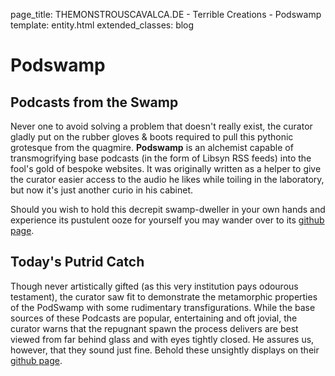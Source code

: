 page_title: THEMONSTROUSCAVALCA.DE - Terrible Creations - Podswamp
template: entity.html
extended_classes: blog

# Podswamp

## Podcasts from the Swamp

Never one to avoid solving a problem that doesn't really exist, the curator gladly put on the rubber gloves &amp; boots required to pull this pythonic grotesque from the quagmire. **Podswamp** is an alchemist capable of transmogrifying base podcasts (in the form of Libsyn RSS feeds) into the fool's gold of bespoke websites.  It was originally written as a helper to give the curator easier access to the audio he likes while toiling in the laboratory, but now it's just another curio in his cabinet.

Should you wish to hold this decrepit swamp-dweller in your own hands and experience its pustulent ooze for yourself you may wander over to its [github page](http://github.com/FatConan/podswamp).

## Today's Putrid Catch 

Though never artistically gifted (as this very institution pays odourous testament), the curator saw fit to demonstrate the metamorphic properties of the PodSwamp with some rudimentary transfigurations.  While the base sources of these Podcasts are popular, entertaining and oft jovial, the curator warns that the repugnant spawn the process delivers are best viewed from far behind glass and with eyes tightly closed. He assures us, however, that they sound just fine. Behold these unsightly displays on their [github page](https://github.com/FatConan/podswamp-examples).
